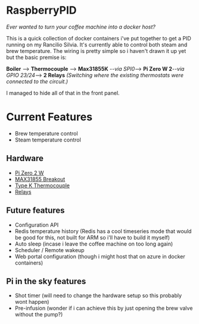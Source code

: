 # RaspberryPID
*Ever wanted to turn your coffee machine into a docker host?*

This is a quick collection of docker containers i've put together to get a PID running on my Rancilio Silvia. It's currently able to control both steam and brew temperature. The wiring is pretty simple so i haven't drawn it up yet but the basic premise is:

**Boiler** --> **Thermocouple** --> **Max31855K** --*via SPI0*--> **Pi Zero W 2**--*via GPIO 23/24*--> **2 Relays** *(Switching where the existing thermostats were connected to the circuit.)*

I managed to hide all of that in the front panel.

# Current Features
- Brew temperature control
- Steam temperature control

## Hardware
- [Pi Zero 2 W](https://www.raspberrypi.com/products/raspberry-pi-zero-2-w/)
- [MAX31855 Breakout](https://core-electronics.com.au/thermocouple-amplifier-max31855-breakout-board-max6675-upgrade-v2-0.html)
- [Type K Thermocouple](https://www.auberins.com/index.php?main_page=product_info&products_id=307)
- [Relays](https://core-electronics.com.au/solid-state-relay-40a-3-32v-dc-input.html)

## Future features
- Configuration API
- Redis temperature history (Redis has a cool timeseries mode that would be good for this, not built for ARM so i'll have to build it myself)
- Auto sleep (incase i leave the coffee machine on too long again)
- Scheduler / Remote wakeup
- Web portal configuration (though i might host that on azure in docker containers)

## Pi in the sky features
- Shot timer (will need to change the hardware setup so this probably wont happen)
- Pre-infusion (wonder if i can achieve this by just opening the brew valve without the pump?)
